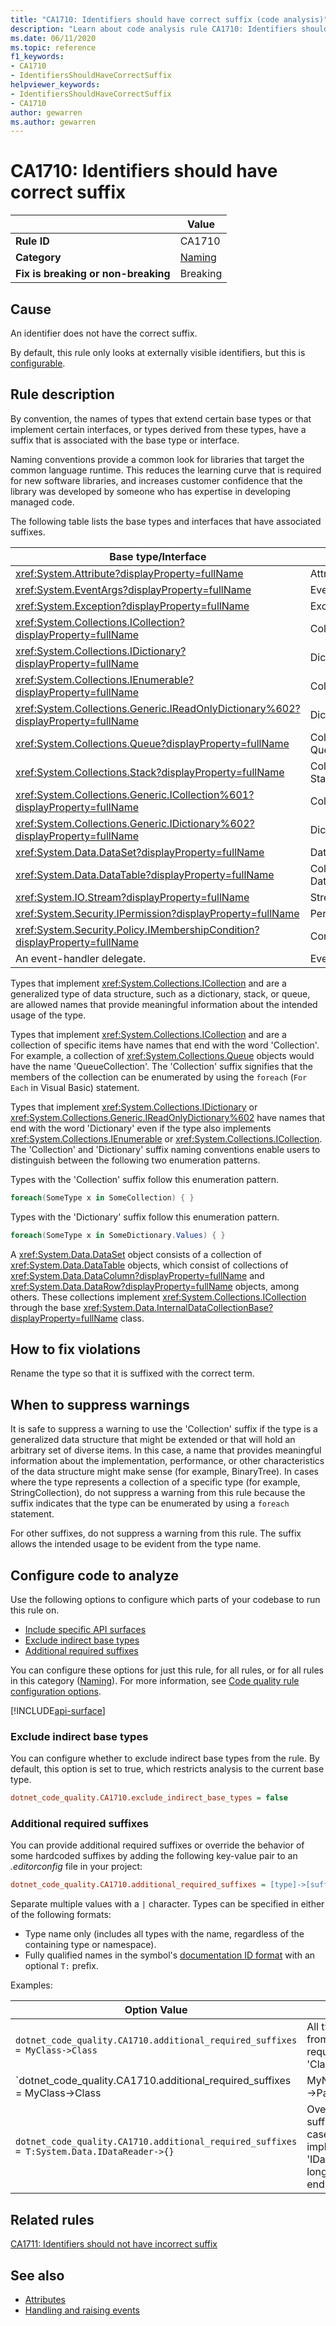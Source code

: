 ```yaml
---
title: "CA1710: Identifiers should have correct suffix (code analysis)"
description: "Learn about code analysis rule CA1710: Identifiers should have correct suffix"
ms.date: 06/11/2020
ms.topic: reference
f1_keywords:
- CA1710
- IdentifiersShouldHaveCorrectSuffix
helpviewer_keywords:
- IdentifiersShouldHaveCorrectSuffix
- CA1710
author: gewarren
ms.author: gewarren
---
```

# CA1710: Identifiers should have correct suffix

| | Value |
|-|-|
| **Rule ID** |CA1710|
| **Category** |[Naming](naming-warnings.md)|
| **Fix is breaking or non-breaking** |Breaking|

## Cause

An identifier does not have the correct suffix.

By default, this rule only looks at externally visible identifiers, but this is [configurable](#configure-code-to-analyze).

## Rule description

By convention, the names of types that extend certain base types or that implement certain interfaces, or types derived from these types, have a suffix that is associated with the base type or interface.

Naming conventions provide a common look for libraries that target the common language runtime. This reduces the learning curve that is required for new software libraries, and increases customer confidence that the library was developed by someone who has expertise in developing managed code.

The following table lists the base types and interfaces that have associated suffixes.

|Base type/Interface|Suffix|
|--------------------------|------------|
|<xref:System.Attribute?displayProperty=fullName>|Attribute|
|<xref:System.EventArgs?displayProperty=fullName>|EventArgs|
|<xref:System.Exception?displayProperty=fullName>|Exception|
|<xref:System.Collections.ICollection?displayProperty=fullName>|Collection|
|<xref:System.Collections.IDictionary?displayProperty=fullName>|Dictionary|
|<xref:System.Collections.IEnumerable?displayProperty=fullName>|Collection|
|<xref:System.Collections.Generic.IReadOnlyDictionary%602?displayProperty=fullName>|Dictionary|
|<xref:System.Collections.Queue?displayProperty=fullName>|Collection or Queue|
|<xref:System.Collections.Stack?displayProperty=fullName>|Collection or Stack|
|<xref:System.Collections.Generic.ICollection%601?displayProperty=fullName>|Collection|
|<xref:System.Collections.Generic.IDictionary%602?displayProperty=fullName>|Dictionary|
|<xref:System.Data.DataSet?displayProperty=fullName>|DataSet|
|<xref:System.Data.DataTable?displayProperty=fullName>|Collection or DataTable|
|<xref:System.IO.Stream?displayProperty=fullName>|Stream|
|<xref:System.Security.IPermission?displayProperty=fullName>|Permission|
|<xref:System.Security.Policy.IMembershipCondition?displayProperty=fullName>|Condition|
|An event-handler delegate.|EventHandler|

Types that implement <xref:System.Collections.ICollection> and are a generalized type of data structure, such as a dictionary, stack, or queue, are allowed names that provide meaningful information about the intended usage of the type.

Types that implement <xref:System.Collections.ICollection> and are a collection of specific items have names that end with the word 'Collection'. For example, a collection of <xref:System.Collections.Queue> objects would have the name 'QueueCollection'. The 'Collection' suffix signifies that the members of the collection can be enumerated by using the `foreach` (`For Each` in Visual Basic) statement.

Types that implement <xref:System.Collections.IDictionary> or <xref:System.Collections.Generic.IReadOnlyDictionary%602> have names that end with the word 'Dictionary' even if the type also implements <xref:System.Collections.IEnumerable> or <xref:System.Collections.ICollection>. The 'Collection' and 'Dictionary' suffix naming conventions enable users to distinguish between the following two enumeration patterns.

Types with the 'Collection' suffix follow this enumeration pattern.

```csharp
foreach(SomeType x in SomeCollection) { }
```

Types with the 'Dictionary' suffix follow this enumeration pattern.

```csharp
foreach(SomeType x in SomeDictionary.Values) { }
```

A <xref:System.Data.DataSet> object consists of a collection of <xref:System.Data.DataTable> objects, which consist of collections of <xref:System.Data.DataColumn?displayProperty=fullName> and <xref:System.Data.DataRow?displayProperty=fullName> objects, among others. These collections implement <xref:System.Collections.ICollection> through the base <xref:System.Data.InternalDataCollectionBase?displayProperty=fullName> class.

## How to fix violations

Rename the type so that it is suffixed with the correct term.

## When to suppress warnings

It is safe to suppress a warning to use the 'Collection' suffix if the type is a generalized data structure that might be extended or that will hold an arbitrary set of diverse items. In this case, a name that provides meaningful information about the implementation, performance, or other characteristics of the data structure might make sense (for example, BinaryTree). In cases where the type represents a collection of a specific type (for example, StringCollection), do not suppress a warning from this rule because the suffix indicates that the type can be enumerated by using a `foreach` statement.

For other suffixes, do not suppress a warning from this rule. The suffix allows the intended usage to be evident from the type name.

## Configure code to analyze

Use the following options to configure which parts of your codebase to run this rule on.

- [Include specific API surfaces](#include-specific-api-surfaces)
- [Exclude indirect base types](#exclude-indirect-base-types)
- [Additional required suffixes](#additional-required-suffixes)

You can configure these options for just this rule, for all rules, or for all rules in this category ([Naming](naming-warnings.md)). For more information, see [Code quality rule configuration options](../code-quality-rule-options.md).

[!INCLUDE[api-surface](~/includes/code-analysis/api-surface.md)]

### Exclude indirect base types

You can configure whether to exclude indirect base types from the rule. By default, this option is set to true, which restricts analysis to the current base type.

```ini
dotnet_code_quality.CA1710.exclude_indirect_base_types = false
```

### Additional required suffixes

You can provide additional required suffixes or override the behavior of some hardcoded suffixes by adding the following key-value pair to an *.editorconfig* file in your project:

```ini
dotnet_code_quality.CA1710.additional_required_suffixes = [type]->[suffix]
```

Separate multiple values with a `|` character. Types can be specified in either of the following formats:

- Type name only (includes all types with the name, regardless of the containing type or namespace).
- Fully qualified names in the symbol's [documentation ID format](../../../csharp/programming-guide/xmldoc/processing-the-xml-file.md#id-strings) with an optional `T:` prefix.

Examples:

| Option Value | Summary |
| --- | --- |
|`dotnet_code_quality.CA1710.additional_required_suffixes = MyClass->Class` | All types that inherit from 'MyClass' are required to have the 'Class' suffix. |
|`dotnet_code_quality.CA1710.additional_required_suffixes = MyClass->Class|MyNamespace.IPath->Path` | All types that inherit from 'MyClass' are required to have the 'Class' suffix AND all types that implement 'MyNamespace.IPath' are required to have the 'Path' suffix. |
|`dotnet_code_quality.CA1710.additional_required_suffixes = T:System.Data.IDataReader->{}` | Overrides built-in suffixes. In this case, all types that implement 'IDataReader' are no longer required to end in 'Collection'. |

## Related rules

[CA1711: Identifiers should not have incorrect suffix](ca1711.md)

## See also

- [Attributes](../../../standard/design-guidelines/attributes.md)
- [Handling and raising events](../../../standard/events/index.md)
